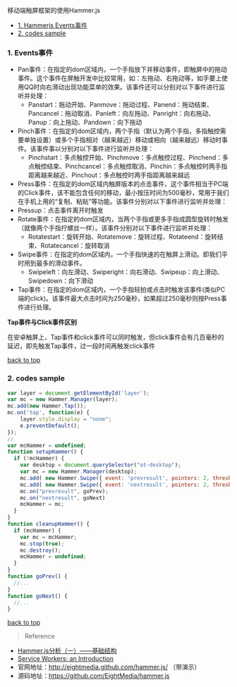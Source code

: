 移动端触屏框架的使用Hammer.js

- [1. Hammerjs Events事件](#Events事件)
- [2. codes sample](#codes)

<h3 id="Events事件">1. Events事件</h3>

- Pan事件：在指定的dom区域内，一个手指放下并移动事件，即触屏中的拖动事件。这个事件在屏触开发中比较常用，如：左拖动、右拖动等，如手要上使用QQ时向右滑动出现功能菜单的效果。该事件还可以分别对以下事件进行监听并处理：
  - Panstart：拖动开始、Panmove：拖动过程、Panend：拖动结束、Pancancel：拖动取消、Panleft：向左拖动、Panright：向右拖动、Panup：向上拖动、Pandown：向下拖动
- Pinch事件：在指定的dom区域内，两个手指（默认为两个手指，多指触控需要单独设置）或多个手指相对（越来越近）移动或相向（越来越远）移动时事件。该事件事以分别对以下事件进行监听并处理：
  - Pinchstart：多点触控开始、Pinchmove：多点触控过程、Pinchend：多点触控结束、Pinchcancel：多点触控取消、Pinchin：多点触控时两手指距离越来越近、Pinchout：多点触控时两手指距离越来越远
-  Press事件：在指定的dom区域内触屏版本的点击事件，这个事件相当于PC端的Click事件，该不能包含任何的移动，最小按压时间为500毫秒，常用于我们在手机上用的“复制、粘贴”等功能。该事件分别对以下事件进行监听并处理：
  - Pressup：点击事件离开时触发
- Rotate事件：在指定的dom区域内，当两个手指或更多手指成圆型旋转时触发（就像两个手指拧螺丝一样）。该事件分别对以下事件进行监听并处理：
  - Rotatestart：旋转开始、Rotatemove：旋转过程、Rotateend：旋转结束、Rotatecancel：旋转取消
- Swipe事件：在指定的dom区域内，一个手指快速的在触屏上滑动。即我们平时用到最多的滑动事件。
  - Swipeleft：向左滑动、Swiperight：向右滑动、Swipeup：向上滑动、Swipedown：向下滑动
- Tap事件：在指定的dom区域内，一个手指轻拍或点击时触发该事件(类似PC端的click)。该事件最大点击时间为250毫秒，如果超过250毫秒则按Press事件进行处理。

**Tap事件与Click事件区别**

在安卓触屏上，Tap事件和click事件可以同时触发，但click事件会有几百毫秒的延迟，即先触发Tap事件，过一段时间再触发click事件

[back to top](#top)

<h3 id="codes">2. codes sample</h3>

```javascript
var layer = document.getElementById('layer');
var mc = new Hammer.Manager(layer);
mc.add(new Hammer.Tap());
mc.on('tap', function(e) {
    layer.style.display = "none";
    e.preventDefault();
});
//
var mcHammer = undefined;
function setupHammer() {
  if (!mcHammer) {
    var desktop = document.querySelector("ot-desktop");
    var mc = new Hammer.Manager(desktop);
    mc.add( new Hammer.Swipe({ event: 'prevresult', pointers: 2, threshold: 25, velocity: 0.65, direction: Hammer.DIRECTION_RIGHT }) );
    mc.add( new Hammer.Swipe({ event: 'nextresult', pointers: 2, threshold: 25, velocity: 0.65, direction: Hammer.DIRECTION_LEFT }) );
    mc.on("prevresult", goPrev);
    mc.on("nextresult", goNext)
    mcHammer = mc;
  }
}
function cleanupHammer() {
  if (mcHammer) {
    var mc = mcHammer;
    mc.stop(true);
    mc.destroy();
    mcHammer = undefined;
  }
}
function goPrev() {
  //...
}
function goNext() {
  //...
}
```

[back to top](#top)

> Reference

- [Hammer.js分析（一）——基础结构](http://www.cnblogs.com/strick/p/5173576.html)
- [Service Workers: an Introduction](https://developers.google.com/web/fundamentals/getting-started/primers/service-workers)
- 官网地址：http://eightmedia.github.com/hammer.js/  （带演示）
- 源码地址：https://github.com/EightMedia/hammer.js
